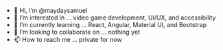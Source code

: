 - 👋 Hi, I’m @maydaysamuel
- 👀 I’m interested in ... video game development, UI/UX, and accessibility
- 🌱 I’m currently learning ... React, Angular, Material UI, and Bootstrap
- 💞️ I’m looking to collaborate on ... nothing yet
- 📫 How to reach me ... private for now

<!---
maydaysamuel/maydaysamuel is a ✨ special ✨ repository because its `README.md` (this file) appears on your GitHub profile.
You can click the Preview link to take a look at your changes.
--->
